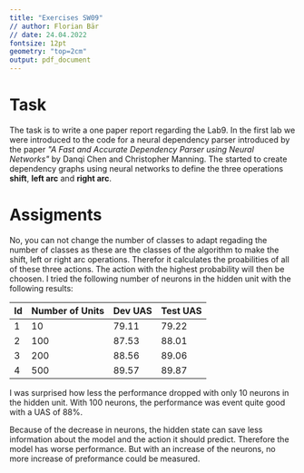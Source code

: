 ```yaml
---
title: "Exercises SW09"
// author: Florian Bär
// date: 24.04.2022
fontsize: 12pt
geometry: "top=2cm"
output: pdf_document
---
```

# Task
The task is to write a one paper report regarding the Lab9. In the first lab we were introduced to the code for a neural dependency parser introduced by the paper _"A Fast and Accurate Dependency Parser using Neural Networks"_ by Danqi Chen and Christopher Manning. The started to create dependency graphs using neural networks to define the three operations **shift**, **left arc** and **right arc**. 

# Assigments
No, you can not change the number of classes to adapt regading the number of classes as these are the classes of the algorithm to make the shift, left or right arc operations. Therefor it calculates the proabilities of all of these three actions. The action with the highest probability will then be choosen.
I tried the following number of neurons in the hidden unit with the following results:

| Id 	| Number of Units 	| Dev UAS 	| Test UAS 	|
|----	|-----------------	|---------	|----------	|
| 1  	| 10              	| 79.11   	| 79.22    	|
| 2  	| 100             	| 87.53   	| 88.01    	|
| 3  	| 200             	| 88.56   	| 89.06    	|
| 4  	| 500             	| 89.57   	| 89.87    	|

I was surprised how less the performance dropped with only 10 neurons in the hidden unit. With 100 neurons, the performance was event quite good with a UAS of 88%.

Because of the decrease in neurons, the hidden state can save less information about the model and the action it should predict. Therefore the model has worse performance. But with an increase of the neurons, no more increase of preformance could be measured.
